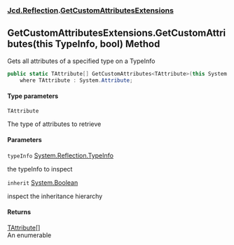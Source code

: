 ### [Jcd.Reflection](Jcd.Reflection.md 'Jcd.Reflection').[GetCustomAttributesExtensions](Jcd.Reflection.GetCustomAttributesExtensions.md 'Jcd.Reflection.GetCustomAttributesExtensions')

## GetCustomAttributesExtensions.GetCustomAttributes<TAttribute>(this TypeInfo, bool) Method

Gets all attributes of a specified type on a TypeInfo

```csharp
public static TAttribute[] GetCustomAttributes<TAttribute>(this System.Reflection.TypeInfo typeInfo, bool inherit=false)
    where TAttribute : System.Attribute;
```
#### Type parameters

<a name='Jcd.Reflection.GetCustomAttributesExtensions.GetCustomAttributes_TAttribute_(thisSystem.Reflection.TypeInfo,bool).TAttribute'></a>

`TAttribute`

The type of attributes to retrieve
#### Parameters

<a name='Jcd.Reflection.GetCustomAttributesExtensions.GetCustomAttributes_TAttribute_(thisSystem.Reflection.TypeInfo,bool).typeInfo'></a>

`typeInfo` [System.Reflection.TypeInfo](https://docs.microsoft.com/en-us/dotnet/api/System.Reflection.TypeInfo 'System.Reflection.TypeInfo')

the typeInfo to inspect

<a name='Jcd.Reflection.GetCustomAttributesExtensions.GetCustomAttributes_TAttribute_(thisSystem.Reflection.TypeInfo,bool).inherit'></a>

`inherit` [System.Boolean](https://docs.microsoft.com/en-us/dotnet/api/System.Boolean 'System.Boolean')

inspect the inheritance hierarchy

#### Returns
[TAttribute](Jcd.Reflection.GetCustomAttributesExtensions.GetCustomAttributes_TAttribute_(thisSystem.Reflection.TypeInfo,bool).md#Jcd.Reflection.GetCustomAttributesExtensions.GetCustomAttributes_TAttribute_(thisSystem.Reflection.TypeInfo,bool).TAttribute 'Jcd.Reflection.GetCustomAttributesExtensions.GetCustomAttributes<TAttribute>(this System.Reflection.TypeInfo, bool).TAttribute')[[]](https://docs.microsoft.com/en-us/dotnet/api/System.Array 'System.Array')  
An enumerable